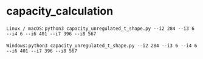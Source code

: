 # capacity_calculation

`Linux / macOS`: `python3 capacity_unregulated_t_shape.py --i2 284 --i3 6 --i4 6 --i6 401 --i7 396 --i8 567`

`Windows`: `python3 capacity_unregulated_t_shape.py --i2 284 --i3 6 --i4 6 --i6 401 --i7 396 --i8 567`
